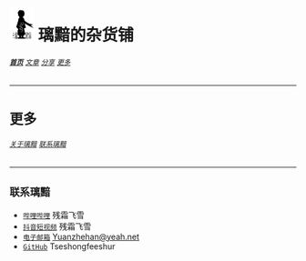 # [<img src="图标.png" alt="Logo" style="zoom:7%;" />](index.html) 璃黯的杂货铺

###### **[`首页`](index.html)**		[`文章`](文章.html)		[`分享`](分享.html)		[`更多`](更多.html)

---

# `更多`

###### [`关于璃黯`](更多_关于璃黯.html)		[`联系璃黯`](更多_联系璃黯.html)

----
## `联系璃黯`

+ [`哔哩哔哩`](https://space.bilibili.com/1754423404) 残霜飞雪
+ [`抖音短视频`](https://www.douyin.com/user/MS4wLjABAAAA45RWEX2C8HgebXUmmp7Dyv0JyKZFcdf9sO6sF4BzfqMzpS9YBYNPSmKoTd4LmvzB) 残霜飞雪
+ [`电子邮箱`](Yuanzhehan@yeah.net) Yuanzhehan@yeah.net
+ [`GitHub`](https://github.com/Tseshongfeeshur) Tseshongfeeshur